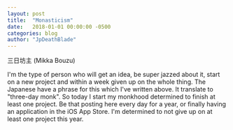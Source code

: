 ```yaml
---
layout: post
title:  "Monasticism"
date:   2018-01-01 00:00:00 -0500
categories: blog
author: "JpDeathBlade"
---
```

三日坊主 (Mikka Bouzu)

I'm the type of person who will get an idea, be super jazzed about it, start on a new project and within a week given up on the whole thing. The Japanese have a phrase for this which I've written above. It translate to "three-day monk". So today I start my monkhood determined to finish at least one project. Be that posting here every day for a year, or finally having an application in the iOS App Store. I'm determined to not give up on at least one project this year.

